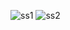 ![ss1](https://user-images.githubusercontent.com/93715126/178152883-95669603-7eca-4633-b4e1-6eae6dd8f015.jpg)
![ss2](https://user-images.githubusercontent.com/93715126/178152884-e3012615-423f-4369-b8b7-0b2919ce0a0b.jpg)
